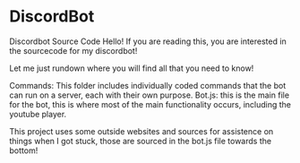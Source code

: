 # DiscordBot

Discordbot Source Code
Hello! If you are reading this, you are interested in the sourcecode for my discordbot! 

Let me just rundown where you will find all that you need to know!

Commands: This folder includes individually coded commands that the bot can run on a server, each with their own purpose.
Bot.js: this is the main file for the bot, this is where most of the main functionality occurs, including the youtube player.
 
This project uses some outside websites and sources for assistence on things when I got stuck, those are sourced in the bot.js file towards the bottom!
